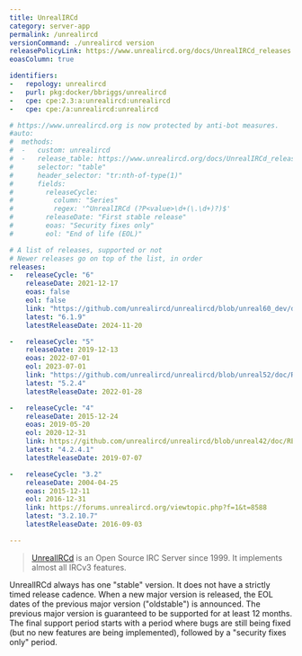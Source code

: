 ```yaml
---
title: UnrealIRCd
category: server-app
permalink: /unrealircd
versionCommand: ./unrealircd version
releasePolicyLink: https://www.unrealircd.org/docs/UnrealIRCd_releases
eoasColumn: true

identifiers:
-   repology: unrealircd
-   purl: pkg:docker/bbriggs/unrealircd
-   cpe: cpe:2.3:a:unrealircd:unrealircd
-   cpe: cpe:/a:unrealircd:unrealircd

# https://www.unrealircd.org is now protected by anti-bot measures.
#auto:
#  methods:
#  -   custom: unrealircd
#  -   release_table: https://www.unrealircd.org/docs/UnrealIRCd_releases
#      selector: "table"
#      header_selector: "tr:nth-of-type(1)"
#      fields:
#        releaseCycle:
#          column: "Series"
#          regex: '^UnrealIRCd (?P<value>\d+(\.\d+)?)$'
#        releaseDate: "First stable release"
#        eoas: "Security fixes only"
#        eol: "End of life (EOL)"

# A list of releases, supported or not
# Newer releases go on top of the list, in order
releases:
-   releaseCycle: "6"
    releaseDate: 2021-12-17
    eoas: false
    eol: false
    link: "https://github.com/unrealircd/unrealircd/blob/unreal60_dev/doc/RELEASE-NOTES.md#unrealircd-{{'__LATEST__'|replace:'.',''}}"
    latest: "6.1.9"
    latestReleaseDate: 2024-11-20

-   releaseCycle: "5"
    releaseDate: 2019-12-13
    eoas: 2022-07-01
    eol: 2023-07-01
    link: "https://github.com/unrealircd/unrealircd/blob/unreal52/doc/RELEASE-NOTES.md#unrealircd-{{'__LATEST__'|replace:'.',''}}"
    latest: "5.2.4"
    latestReleaseDate: 2022-01-28

-   releaseCycle: "4"
    releaseDate: 2015-12-24
    eoas: 2019-05-20
    eol: 2020-12-31
    link: https://github.com/unrealircd/unrealircd/blob/unreal42/doc/RELEASE-NOTES
    latest: "4.2.4.1"
    latestReleaseDate: 2019-07-07

-   releaseCycle: "3.2"
    releaseDate: 2004-04-25
    eoas: 2015-12-11
    eol: 2016-12-31
    link: https://forums.unrealircd.org/viewtopic.php?f=1&t=8588
    latest: "3.2.10.7"
    latestReleaseDate: 2016-09-03

---
```


> [UnrealIRCd](https://www.unrealircd.org) is an Open Source IRC Server since 1999. It implements
> almost all IRCv3 features.

UnrealIRCd always has one "stable" version. It does not have a strictly timed release cadence.
When a new major version is released, the EOL dates of the previous major version ("oldstable") is announced.
The previous major version is guaranteed to be supported for at least 12 months.
The final support period starts with a period where bugs are still being fixed (but no new
features are being implemented), followed by a "security fixes only" period.
